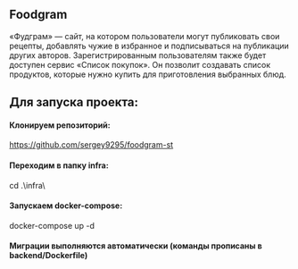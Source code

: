 ## Foodgram
«Фудграм» — сайт, на котором пользователи могут публиковать свои рецепты, добавлять чужие в избранное и подписываться на публикации других авторов. Зарегистрированным пользователям также будет доступен сервис «Список покупок». Он позволит создавать список продуктов, которые нужно купить для приготовления выбранных блюд.

## Для запуска проекта:

#### Клонируем репозиторий: 
https://github.com/sergey9295/foodgram-st

#### Переходим в папку infra: 
cd .\infra\

#### Запускаем docker-compose: 
docker-compose up -d 

#### Миграции выполняются автоматически (команды прописаны в backend/Dockerfile)
